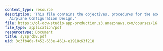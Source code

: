 ```yaml
---
content_type: resource
description: 'This file contains the objectives, procedures for the exercise: Basic
  Airplane Configuration Design.'
file: https://ol-ocw-studio-app-production.s3.amazonaws.com/courses/16-01-unified-engineering-i-ii-iii-iv-fall-2005-spring-2006/3c3fb46af452653e4616e1918c63f218_sysprob8.pdf
file_type: application/pdf
resourcetype: Document
title: sysprob8.pdf
uid: 3c3fb46a-f452-653e-4616-e1918c63f218
---
```

